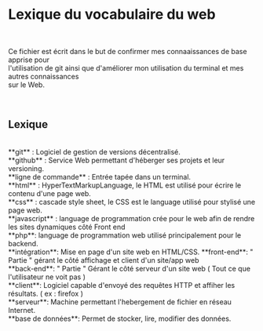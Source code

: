<h1>Lexique du vocabulaire du web</h1>
<br>
<p>	Ce fichier est écrit dans le but de confirmer mes connaaissances de base apprise pour <br>
l'utilisation de git ainsi que d'améliorer mon utilisation du terminal et mes autres connaissances <br>
sur le Web. </p>
<br>
<h2>Lexique</h2>
<br>
**git** : Logiciel de gestion de versions décentralisé.<br>
**github** : Service Web permettant d'héberger ses projets et leur versioning.<br>
**ligne de commande** : Entrée tapée dans un terminal. <br>
**html** : HyperTextMarkupLanguage, le HTML est utilisé pour écrire le contenu d'une page web.<br>
**css** : cascade style sheet, le CSS est le language utilisé pour stylisé une page web.<br>
**javascript** : language de programmation crée pour le web afin de rendre les sites dynamiques côté Front end<br>
**php**: language de programmation web utilisé principalement pour le backend. <br>
**intégration**: Mise en page d'un site web en HTML/CSS.
**front-end**: " Partie " gérant le côté affichage et client d'un site/app web <br>
**back-end**: " Partie " Gérant le côté serveur d'un site web ( Tout ce que l'utilisateur ne voit pas ) <br>
**client**: Logiciel capable d'envoyé des requêtes HTTP et affiher les résultats. ( ex : firefox ) <br> 
**serveur**: Machine permettant l'hebergement de fichier en réseau Internet.<br>
**base de données**: Permet de stocker, lire, modifier des données.<br>

